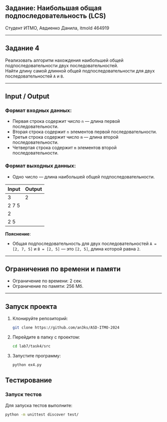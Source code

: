 ## Задание: Наибольшая общая подпоследовательность (LCS)  
Студент ИТМО, Авдиенко Данила, itmoId 464919  

---

## Задание 4  
Реализовать алгоритм нахождения наибольшей общей подпоследовательности двух последовательностей.  
Найти длину самой длинной общей подпоследовательности для двух последовательностей `A` и `B`.

---

## Input / Output  

### Формат входных данных:  
- Первая строка содержит число `n` — длина первой последовательности.  
- Вторая строка содержит `n` элементов первой последовательности.  
- Третья строка содержит число `m` — длина второй последовательности.  
- Четвертая строка содержит `m` элементов второй последовательности.  

### Формат выходных данных:  
- Одно число — длина наибольшей общей подпоследовательности.  

| Input                               | Output             |
|-------------------------------------|--------------------|
| 3                                   | 2                  |
| 2 7 5                               |                    |
| 2                                   |                    |
| 2 5                                 |                    |

**Пояснение**:  
- Общая подпоследовательность для двух последовательностей `A = [2, 7, 5]` и `B = [2, 5]` — это `[2, 5]`, длина которой равна `2`.

---

## Ограничения по времени и памяти  
- Ограничение по времени: 2 сек.  
- Ограничение по памяти: 256 Мб.  

---

## Запуск проекта  

1. Клонируйте репозиторий:  
   ```bash  
   git clone https://github.com/an3ks/ASD-ITMO-2024  
   ```  

2. Перейдите в папку с проектом:  
   ```bash  
   cd lab7/task4/src  
   ```  
3. Запустите программу:  
   ```bash  
   python ex4.py  
   ```  



## Тестирование  

### Запуск тестов  
Для запуска тестов выполните:  
```bash  
python -m unittest discover test/  
```

